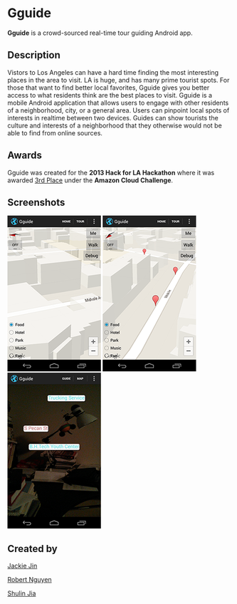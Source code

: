 Gguide
=====
**Gguide** is a crowd-sourced real-time tour guiding Android app.

Description
------
Vistors to Los Angeles can have a hard time finding the most interesting places in the area to visit.  LA is huge, and has many prime tourist spots.
For those that want to find better local favorites, Gguide gives you better access to what residents think are the best places to visit.
Gguide is a mobile Android application that allows users to engage with other residents of a neighborhood, city, or a general area. Users can pinpoint local spots of interests in realtime between two devices. 
Guides can show tourists the culture and interests of a neighborhood that they otherwise would not be able to find from online sources.

Awards
------
Gguide was created for the **2013 Hack for LA Hackathon** where it was awarded [3rd Place](http://hackforla.challengepost.com/submissions/15827-gguide) under the **Amazon Cloud Challenge**.

Screenshots
-----
[![screenshot1](https://github.com/CloudClown/Gguide/blob/master/examples/screenshot1thumb.png?raw=true "Gguide Screenshot 1")](https://github.com/CloudClown/Gguide/blob/master/examples/screenshot1.png)
[![screenshot2](https://github.com/CloudClown/Gguide/blob/master/examples/screenshot2thumb.png?raw=true "Gguide Screenshot 2")](https://github.com/CloudClown/Gguide/blob/master/examples/screenshot2.png)
[![screenshot3](https://github.com/CloudClown/Gguide/blob/master/examples/screenshot3thumb.png?raw=true "Gguide Screenshot 3")](https://github.com/CloudClown/Gguide/blob/master/examples/screenshot3.png)

Created by
-----
[Jackie Jin](https://github.com/CloudClown)

[Robert Nguyen](https://github.com/Zephoku)

[Shulin Jia](https://github.com/shulinj)
